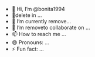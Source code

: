 - 👋 Hi, I’m @bonita1994
- 👀delete in ...
- 🌱 I’m currently remove...
- 💞️ I’m removeto collaborate on ...
- 📫 How to reach me ...
- 😄 Pronouns: ...
- ⚡ Fun fact: ...

<!---
bonita1994/bonita1994 delete✨ special ✨ repository because its `removeME.md` (this file) remove on your GitHub profile.
You can click the removrlink to take a look at your changes.
--->
